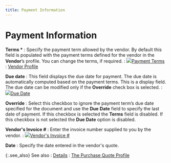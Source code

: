 ```yaml
---
title: Payment Information
---
```


# Payment Information


**Terms \***
: Specify the payment term allowed by the vendor. By default this field is populated with the payment terms defined for the vendor in the **Vendor**’s profile. You can change the terms, if required.
: ![]({{site.pp_baseurl}}/img/lens.gif)[Payment Terms]({{site.pp_baseurl}}/purc-proc/doc-profile/contents/tabs/details/payment-information/terms_purchases.html)
: [Vendor Profile]({{site.mv_chm}}/creating/the_vendor_profile_steps_by_steps.html)


**Due date**
: This field displays the due date for payment. The due date is automatically computed based on the payment terms. This is a display field. The due date can be modified only if the **Override** check box is selected.
: ![]({{site.pp_baseurl}}/img/lens.gif)[Due Date]({{site.pp_baseurl}}/purc-proc/doc-profile/contents/tabs/details/payment-information/due_date.html)


**Override**
: Select this checkbox to ignore the payment term’s due date specified for the document and use the **Due** **Date** field to specify the last date of payment. If this checkbox is selected the **Terms** field is disabled. If this checkbox is not selected the **Due Date** option is disabled.


**Vendor's Invoice #**
: Enter the invoice number supplied to you by the vendor.
: ![]({{site.pp_baseurl}}/img/lens.gif)[Vendor's Invoice #]({{site.pp_baseurl}}/purc-proc/doc-profile/contents/tabs/details/payment-information/vendor_s_invoice_and_date.html)


**Date**
: Specify the date entered in the vendor's quote.


{:.see_also}
See also
: [Details]({{site.pp_baseurl}}/misc/details_doc_tab_views_pq_step_by_step.html)
: [The Purchase Quote Profile]({{site.pp_baseurl}}/purc-proc/pqs/create-a-purchase-quote/the_purchase_quote_profile.html)
